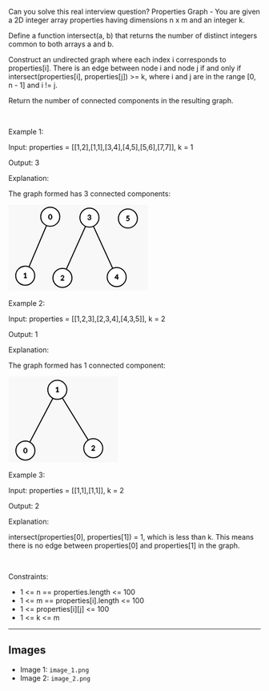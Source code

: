 Can you solve this real interview question? Properties Graph - You are given a 2D integer array properties having dimensions n x m and an integer k.

Define a function intersect(a, b) that returns the number of distinct integers common to both arrays a and b.

Construct an undirected graph where each index i corresponds to properties[i]. There is an edge between node i and node j if and only if intersect(properties[i], properties[j]) >= k, where i and j are in the range [0, n - 1] and i != j.

Return the number of connected components in the resulting graph.

 

Example 1:

Input: properties = [[1,2],[1,1],[3,4],[4,5],[5,6],[7,7]], k = 1

Output: 3

Explanation:

The graph formed has 3 connected components:

![Example 1](./image_1.png)

Example 2:

Input: properties = [[1,2,3],[2,3,4],[4,3,5]], k = 2

Output: 1

Explanation:

The graph formed has 1 connected component:

![Example 2](./image_2.png)

Example 3:

Input: properties = [[1,1],[1,1]], k = 2

Output: 2

Explanation:

intersect(properties[0], properties[1]) = 1, which is less than k. This means there is no edge between properties[0] and properties[1] in the graph.

 

Constraints:

 * 1 <= n == properties.length <= 100
 * 1 <= m == properties[i].length <= 100
 * 1 <= properties[i][j] <= 100
 * 1 <= k <= m

---

## Images

- Image 1: `image_1.png`
- Image 2: `image_2.png`
